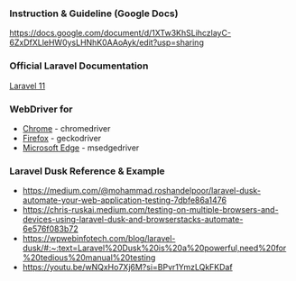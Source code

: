 ### Instruction & Guideline (Google Docs)
https://docs.google.com/document/d/1XTw3KhSLihczlayC-6ZxDfXLleHW0ysLHNhK0AAoAyk/edit?usp=sharing

### Official Laravel Documentation
[Laravel 11](https://laravel.com/docs/11.x/dusk)

### WebDriver for
- [Chrome](https://googlechromelabs.github.io/chrome-for-testing/) - chromedriver 
- [Firefox](https://github.com/mozilla/geckodriver/releases/tag/v0.34.0) - geckodriver
- [Microsoft Edge](https://developer.microsoft.com/en-us/microsoft-edge/tools/webdriver/?form=MA13LH) - msedgedriver

### Laravel Dusk Reference & Example
- https://medium.com/@mohammad.roshandelpoor/laravel-dusk-automate-your-web-application-testing-7dbfe86a1476
- https://chris-ruskai.medium.com/testing-on-multiple-browsers-and-devices-using-laravel-dusk-and-browserstacks-automate-6e576f083b72
- https://wpwebinfotech.com/blog/laravel-dusk/#:~:text=Laravel%20Dusk%20is%20a%20powerful,need%20for%20tedious%20manual%20testing
- https://youtu.be/wNQxHo7Xj6M?si=BPvr1YmzLQkFKDaf
